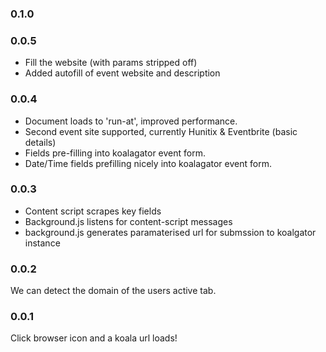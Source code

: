 
### 0.1.0


### 0.0.5

* Fill the website (with params stripped off)
* Added autofill of event website and description

### 0.0.4

* Document loads to 'run-at', improved performance.
* Second event site supported, currently Hunitix & Eventbrite (basic details)
* Fields pre-filling into koalagator event form.
* Date/Time fields prefilling nicely into koalagator event form.

### 0.0.3

* Content script scrapes key fields
* Background.js listens for content-script messages
* background.js generates paramaterised url for submssion to koalgator instance

### 0.0.2

We can detect the domain of the users active tab.

### 0.0.1

Click browser icon and a koala url loads!


